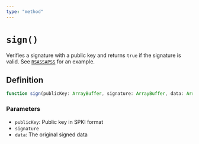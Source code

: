 ```yaml
---
type: "method"
---
```


# `sign()`

Verifies a signature with a public key and returns `true` if the signature is valid. See [`RSASSAPSS`](/reference/crypto/RSASSAPSS) for an example.

## Definition

```ts
function sign(publicKey: ArrayBuffer, signature: ArrayBuffer, data: ArrayBuffer): Promise<boolean>;
```

### Parameters

- `publicKey`: Public key in SPKI format
- `signature`
- `data`: The original signed data
